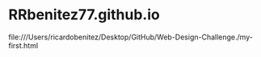 # RRbenitez77.github.io
file:///Users/ricardobenitez/Desktop/GitHub/Web-Design-Challenge./my-first.html

